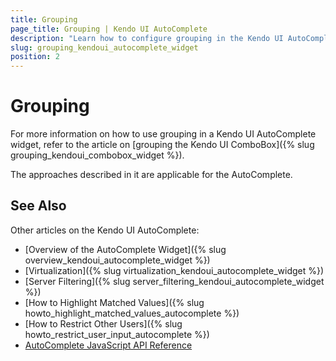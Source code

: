 ```yaml
---
title: Grouping
page_title: Grouping | Kendo UI AutoComplete
description: "Learn how to configure grouping in the Kendo UI AutoComplete, ComboBox, DropDownList and MultiSelect widgets."
slug: grouping_kendoui_autocomplete_widget
position: 2
---
```


# Grouping

For more information on how to use grouping in a Kendo UI AutoComplete widget, refer to the article on [grouping the Kendo UI ComboBox]({% slug grouping_kendoui_combobox_widget %}).

The approaches described in it are applicable for the AutoComplete.

## See Also

Other articles on the Kendo UI AutoComplete:

* [Overview of the AutoComplete Widget]({% slug overview_kendoui_autocomplete_widget %})
* [Virtualization]({% slug virtualization_kendoui_autocomplete_widget %})
* [Server Filtering]({% slug server_filtering_kendoui_autocomplete_widget %})
* [How to Highlight Matched Values]({% slug howto_highlight_matched_values_autocomplete %})
* [How to Restrict Other Users]({% slug howto_restrict_user_input_autocomplete %})
* [AutoComplete JavaScript API Reference](/api/javascript/ui/autocomplete)

